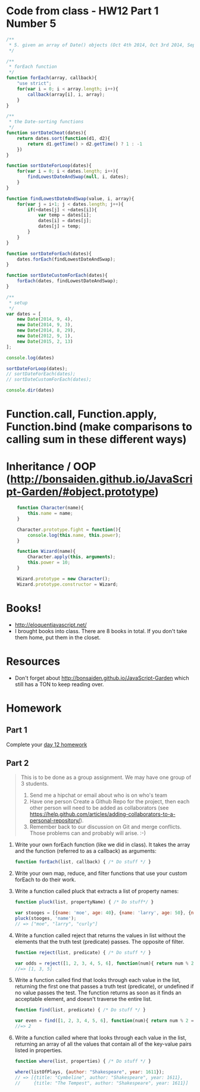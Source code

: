 # Code from class - HW12 Part 1 Number 5

```js
/**
 * 5. given an array of Date() objects (Oct 4th 2014, Oct 3rd 2014, Sept 30th 2014, Sept 1st 2012, March 13th 2010), in that order, sort them chronologically. Use http://devdocs.io/javascript/global_objects/date for reference on creating Date() objects with a specific date.
 */

/**
 * forEach function
 */
function forEach(array, callback){
    "use strict";
    for(var i = 0; i < array.length; i++){
        callback(array[i], i, array);
    }
}

/**
 * the Date-sorting functions
 */
function sortDateCheat(dates){
    return dates.sort(function(d1, d2){
        return d1.getTime() > d2.getTime() ? 1 : -1
    })
}

function sortDateForLoop(dates){
    for(var i = 0; i < dates.length; i++){
        findLowestDateAndSwap(null, i, dates);
    }
}

function findLowestDateAndSwap(value, i, array){
    for(var j = i+1; j < dates.length; j++){
        if(+dates[j] < +dates[i]){
            var temp = dates[i];
            dates[i] = dates[j];
            dates[j] = temp;
        }
    }
}

function sortDateForEach(dates){
    dates.forEach(findLowestDateAndSwap);
}

function sortDateCustomForEach(dates){
    forEach(dates, findLowestDateAndSwap);
}

/**
 * setup
 */
var dates = [
    new Date(2014, 9, 4),
    new Date(2014, 9, 3),
    new Date(2014, 8, 29),
    new Date(2012, 9, 1),
    new Date(2015, 2, 13)
];

console.log(dates)

sortDateForLoop(dates);
// sortDateForEach(dates);
// sortDateCustomForEach(dates);

console.dir(dates)
```

# Function.call, Function.apply, Function.bind (make comparisons to calling sum in these different ways)

# Inheritance / OOP (http://bonsaiden.github.io/JavaScript-Garden/#object.prototype)

```js
    function Character(name){
        this.name = name;
    }

    Character.prototype.fight = function(){
        console.log(this.name, this.power);
    }

    function Wizard(name){
        Character.apply(this, arguments);
        this.power = 10;
    }

    Wizard.prototype = new Character();
    Wizard.prototype.constructor = Wizard;
```

# Books!

- http://eloquentjavascript.net/
- I brought books into class. There are 8 books in total. If you don't take them home, put them in the closet.

# Resources

- Don't forget about http://bonsaiden.github.io/JavaScript-Garden which still has a TON to keep reading over.

# Homework

## Part 1

Complete your [day 12 homework](./day12.md)

## Part 2

> This is to be done as a group assignment. We may have one group of 3 students.
> 1. Send me a hipchat or email about who is on who's team
> 2. Have one person Create a Github Repo for the project, then each other person will need to be added as collaborators (see https://help.github.com/articles/adding-collaborators-to-a-personal-repository/).
> 3. Remember back to our discussion on Git and merge conflicts. Those problems can and probably will arise. :-)

1. Write your own forEach function (like we did in class). It takes the array and the function (referred to as a callback) as arguments:
    ```js
    function forEach(list, callback) { /* Do stuff */ }
    ```

2. Write your own map, reduce, and filter functions that use your custom forEach to do their work.

3. Write a function called pluck that extracts a list of property names:
    ```js
    function pluck(list, propertyName) { /* Do stuff*/ }

    var stooges = [{name: 'moe', age: 40}, {name: 'larry', age: 50}, {name: 'curly', age: 60}];
    pluck(stooges, 'name');
    // => ["moe", "larry", "curly"]
    ```

4. Write a function called reject that returns the values in list without the elements that the truth test (predicate) passes. The opposite of filter.
    ```js
    function reject(list, predicate) { /* Do stuff */ }

    var odds = reject([1, 2, 3, 4, 5, 6], function(num){ return num % 2 == 0; });
    //=> [1, 3, 5]
    ```

5. Write a function called find that looks through each value in the list, returning the first one that passes a truth test (predicate), or undefined if no value passes the test. The function returns as soon as it finds an acceptable element, and doesn't traverse the entire list.
    ```js
    function find(list, predicate) { /* Do stuff */ }

    var even = find([1, 2, 3, 4, 5, 6], function(num){ return num % 2 == 0; });
    //=> 2
    ```

6. Write a function called where that looks through each value in the list, returning an array of all the values that contain all of the key-value pairs listed in properties.
    ```js
    function where(list, properties) { /* Do stuff */ }

    where(listOfPlays, {author: "Shakespeare", year: 1611});
    // => [{title: "Cymbeline", author: "Shakespeare", year: 1611},
    //     {title: "The Tempest", author: "Shakespeare", year: 1611}]
    ```
